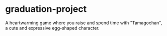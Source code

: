 # graduation-project
A heartwarming game where you raise and spend time with "Tamagochan", a cute and expressive egg-shaped character.
